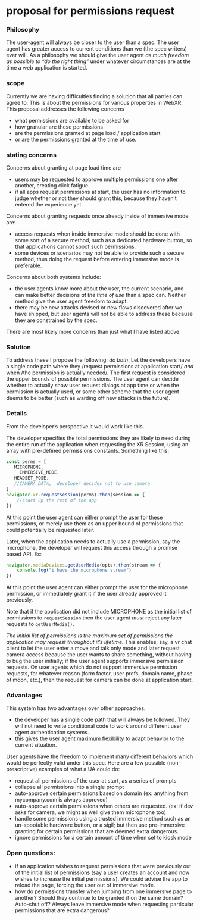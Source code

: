 # proposal for permissions request


### Philosophy
The user-agent will always be closer to the user than a spec. The user agent has greater access to current conditions than we (the spec writers) ever will. As a philosophy we should give the user agent *as much freedom as possible to “do the right thing”* under whatever circumstances are at the time a web application is started.

### scope

Currently we are having difficulties finding a solution that all parties can agree to. This is about the permissions for various properties in WebXR.  This proposal addresses the following concerns

* what permissions are available to be asked for
* how granular are these permissions
* are the permissions granted at page load / application start
* or are the permissions granted at the time of use.

### stating concerns

Concerns about granting at page load time are
* users may be requested to approve multiple permissions one after another, creating click fatigue.
* if all apps request permissions at start, the user has no information to judge whether or not they should grant this, because they haven’t entered the experience yet.

Concerns about granting requests once already inside of immersive mode are:
* access requests when inside immersive mode should be done with some sort of a secure method, such as a dedicated hardware button, so that applications cannot spoof such permissions.
* some devices or scenarios may not be able to provide such a secure method, thus doing the request before entering immersive mode is preferable.

Concerns about both systems include:
* the user agents know more about the user, the current scenario, and can make better decisions *at the time of use* than a spec can. Neither method give the user agent freedom to adapt.
* there may be new attacks devised or new flaws discovered after we have shipped, but user agents will not be able to address these because they are constrained by the spec.

There are most likely more concerns than just what I have listed above.

### Solution
To address these I propose the following: *do both*.  Let the developers have a single code path where they /request permissions at application start/ *and* when /the permission is actually needed/. The first request is considered the upper bounds of possible permissions. The user agent can decide whether to actually show user request dialogs at app time or when the permission is actually used, or some other scheme that the user agent deems to be better (such as warding off new attacks in the future).

### Details
From the developer’s perspective it would work like this.

The developer specifies the total permissions they are likely to need during the entire run of the application when requesting the XR Session, using an array with pre-defined permissions constants.  Something like this:

``` javascript
const perms = [
   MICROPHONE,
	 IMMERSIVE_MODE,
   HEADSET_POSE,
   //CAMERA_DATA,  developer decides not to use camera
]
navigator.xr.requestSession(perms).then(session => {
	//start up the rest of the app
})
```

At this point the user agent can either prompt the user for these permissions, or merely use them as an upper bound of permissions that could potentially be requested later.


Later, when the application needs to actually use a permission, say the microphone, the developer will request this access through a promise based API. Ex:

```javascript
navigator.mediaDevices.getUserMedia(opts).then(stream => {
	console.log("i have the microphone stream")
})
```

At this point the user agent can either prompt the user for the microphone permission, or immediately grant it if the user already approved it previously.  

Note that if the application did not include MICROPHONE as  the initial list of permissions to `requestSession` then the user agent *must* reject any later requests to `getUserMedia()`.  

*The initial list of permissions is the maximum set of permissions the application may request throughout it’s lifetime.*  This enables, say, a vr chat client to let the user enter a move and talk only mode and later request camera access because the user wants to share something, without having to bug the user initially; if the user agent supports immersive permission requests.  On user agents which do not support immersive permission requests, for whatever reason (form factor, user prefs, domain name, phase of moon, etc.), then the request for camera can be done at application start.


### Advantages

This system has two advantages over other approaches.
* the developer has a single code path that will always be followed.  They will not need to write conditional code to work around different user agent authentication systems.
* this gives the user agent maximum flexibility to adapt behavior to the current situation. 

User agents have the freedom to implement many different behaviors which would be perfectly valid under this spec. Here are a few possible (non-prescriptive) examples of what a UA could do:

* request all permissions of the user at start, as a series of prompts
* collapse all permissions into a single prompt
* auto-approve certain permissions based on domain (ex: anything from mycompany.com is always approved)
* auto-approve certain permissions when others are requested. (ex: if dev asks for camera, we might as well give them microphone too)
* handle some permissions using a trusted immersive method such as an un-spoofable hardware button, or a sigil; but then use pre-immersive granting for certain permissions that are deemed extra dangerous.
* ignore permissions for a certain amount of time when set to kiosk mode


### Open questions:
* if an application wishes to request permissions that were previously out of the initial list of permissions (say a user creates an account and now wishes to increase the initial permissions).  We could advise the app to reload the page, forcing the user out of immersive mode.
* how do permissions transfer when jumping from one immersive page to another? Should they continue to be granted if on the same domain?  Auto-shut off? Always leave immersive mode when requesting particular permissions that are extra dangerous?
